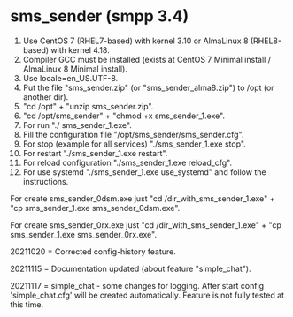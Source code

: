 # sms_sender (smpp 3.4)

1. Use CentOS 7 (RHEL7-based) with kernel 3.10 or AlmaLinux 8 (RHEL8-based) with kernel 4.18.
2. Compiler GCC must be installed (exists at CentOS 7 Minimal install / AlmaLinux 8 Minimal install).
3. Use locale=en_US.UTF-8.
4. Put the file "sms_sender.zip" (or "sms_sender_alma8.zip") to /opt (or another dir).
5. "cd /opt" + "unzip sms_sender.zip".
6. "cd /opt/sms_sender" + "chmod +x sms_sender_1.exe".
7. For run "./ sms_sender_1.exe".
8. Fill the configuration file "/opt/sms_sender/sms_sender.cfg".
9. For stop (example for all services) "./sms_sender_1.exe stop".
10. For restart "./sms_sender_1.exe restart".
11. For reload configuration "./sms_sender_1.exe reload_cfg".
12. For use systemd "./sms_sender_1.exe use_systemd" and follow the instructions.

For create sms_sender_0dsm.exe just "cd /dir_with_sms_sender_1.exe" + "cp sms_sender_1.exe sms_sender_0dsm.exe".

For create sms_sender_0rx.exe just "cd /dir_with_sms_sender_1.exe" + "cp sms_sender_1.exe sms_sender_0rx.exe".

20211020 = Corrected config-history feature.

20211115 = Documentation updated (about feature "simple_chat").

20211117 = simple_chat - some changes for logging. After start config 'simple_chat.cfg' will be created automatically. Feature is not fully tested at this time.


